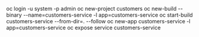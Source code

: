 oc login -u system -p admin
oc new-project customers
oc new-build --binary --name=customers-service -l app=customers-service
oc start-build customers-service --from-dir=. --follow
oc new-app customers-service -l app=customers-service
oc expose service customers-service
